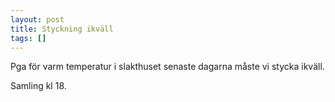 ```yaml
---
layout: post
title: Styckning ikväll
tags: []
---
```

Pga för varm temperatur i slakthuset senaste dagarna måste vi stycka ikväll.

Samling kl 18.
